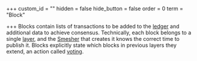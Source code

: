 +++
custom_id = ""
hidden = false
hide_button = false
order = 0
term = "Block"

+++
Blocks contain lists of transactions to be added to the [ledger](#term:ledger) and additional data to achieve consensus. Technically, each block belongs to a single [layer](#term:layer), and the [Smesher](#term:smesher) that creates it knows the correct time to publish it. Blocks explicitly state which blocks in previous layers they extend, an action called [voting](#term:vote).